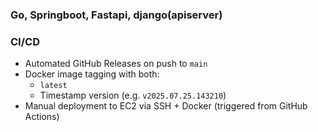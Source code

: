 ### Go, Springboot, Fastapi, django(apiserver)

### CI/CD
- Automated GitHub Releases on push to `main`
- Docker image tagging with both:
  - `latest`
  - Timestamp version (e.g. `v2025.07.25.143210`)
- Manual deployment to EC2 via SSH + Docker (triggered from GitHub Actions)
